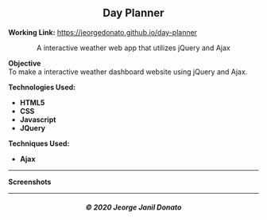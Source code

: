 <h2 align="center">Day Planner</h2>

**Working Link:** https://jeorgedonato.github.io/day-planner

<p align="center">A interactive weather web app that utilizes jQuery and Ajax</p>

**Objective**  
To make a interactive weather dashboard website using jQuery and Ajax.

**Technologies Used:**

- **HTML5**
- **CSS**
- **Javascript**
- **JQuery**

**Techniques Used:**

- **Ajax**

---

**Screenshots**

<!-- ![Home Screenshot](/assets/home-screenshot.jpg) -->

<!-- ![Validation Screenshot](/assets/function-screenshot.jpg) -->

<!-- ![Function Screenshot](/assets/function-screenshot.jpg) -->

---

<h5 align="center">© 2020 Jeorge Janil Donato</h5>

